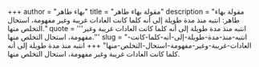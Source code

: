 +++
author = "بهاء طاهر"
title = "مقولة بهاء طاهر"
description = "مقولة بهاء طاهر: انتبه منذ مدة طويلة إلى أنه كلما كانت العادات غريبة وغير مفهومة، استحال التخلص منها."
quote = '''انتبه منذ مدة طويلة إلى أنه كلما كانت العادات غريبة وغير مفهومة، استحال التخلص منها.'''
slug = "انتبه-منذ-مدة-طويلة-إلى-أنه-كلما-كانت-العادات-غريبة-وغير-مفهومة-استحال-التخلص-منها"
+++
انتبه منذ مدة طويلة إلى أنه كلما كانت العادات غريبة وغير مفهومة، استحال التخلص منها.
